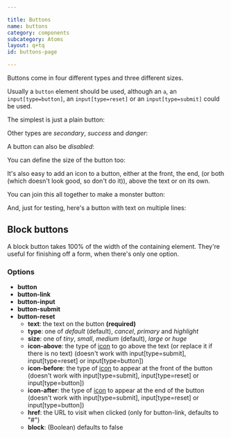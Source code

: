```yaml
---

title: Buttons
name: buttons
category: components
subcategory: Atoms
layout: q+tq
id: buttons-page

---
```


<div class="lead"><p>Buttons come in four different types and three different sizes.</p></div>

Usually a `button` element should be used, although an `a`, an `input[type=button]`, an `input[type=reset]` or an `input[type=submit]` could be used.

The simplest is just a plain button:

<script>
component("button", { "text": "Click me" })
+component("button-link", { "text": "Go here", "href": "http://google.com" })
+component("button-input", { "text": "Send" })
+component("button-reset", { "text": "Reset" })
+component("button-submit", { "text": "Submit" });
</script>

Other types are _secondary_, _success_ and _danger_:

<script>
component("button", { "text": "Secondary", "type": "secondary" })
+component("button", { "text": "Hooray!", "type": "success" })
+component("button", { "text": "Delete", "type": "danger" });
</script>

A button can also be _disabled_:

<script>
component("button", { "text": "Don't click this!", "type": "disabled" });
</script>

You can define the size of the button too:

<script>
component("button", { "text": "Huge button", "size": "huge" })
+component("button", { "text": "Large button", "size": "large" })
+component("button", { "text": "Medium button", "size": "medium" })
+component("button", { "text": "Small button", "size": "small" })
+component("button", { "text": "Tiny button", "size": "tiny" });
</script>

It's also easy to add an icon to a button, either at the front, the end, (or both (which doesn't look good, so don't do it)), above the text or on its own.

<script>
component("button", { "text": "Stop", "icon-before": "stop" })
+component("button", { "text": "Play", "icon-after": "play" })
+component("button", { "text": "Please don't do this", "icon-before": "fast-backward", "icon-after": "fast-forward" })
+component("button", { "text":"Tweet this", "icon-above": "twitter" })
+component("button", { "icon": "heart" });
</script>

You can join this all together to make a monster button:

<script>
component("button", { "text": "Delete this thing", "icon-after": "trash", "size": "large", "type": "danger" });
</script>

And, just for testing, here's a button with text on multiple lines:

<script>
component("button", { "text": "Bippitty<br>Boppity<br>Boo" });
</script>

## Block buttons

A block button takes 100% of the width of the containing element. They're useful for finishing off a form, when there's only one option.

<script>
 component("button", { "block": true, size: "huge", "text": "Head", "icon-after": "user" })
+component("button", { "block": true, size: "large", "text": "Shoulders", "icon-before": "users" })
+component("button", { "block": true, size: "medium", "text": "Knees" })
+component("button", { "block": true, size: "small", "text": "Toes" })
+component("button", { "block": true, size: "tiny", "text": "If you can read this you're too close" });
</script>

### Options

* **button**
* **button-link**
* **button-input**
* **button-submit**
* **button-reset**
  * **text**: the text on the button **(required)**
  * **type**: one of _default_ (default), _cancel_, _primary_ and _highlight_
  * **size**: one of _tiny_, _small_, _medium_ (default), _large_ or _huge_
  * **icon-above**: the type of [icon](icons.html) to go above the text (or replace it if there is no text) (doesn't work with input[type=submit], input[type=reset] or input[type=button])
  * **icon-before**: the type of [icon](icons.html) to appear at the front of the button (doesn't work with input[type=submit], input[type=reset] or input[type=button])
  * **icon-after**: the type of [icon](icons.html) to appear at the end of the button (doesn't work with input[type=submit], input[type=reset] or input[type=button])
  * **href**: the URL to visit when clicked (only for button-link, defaults to "#")
  * **block**: (Boolean) defaults to false
